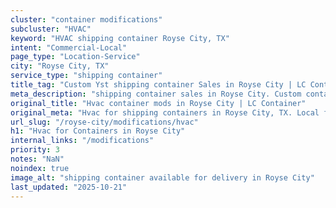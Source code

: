 ```yaml
---
cluster: "container modifications"
subcluster: "HVAC"
keyword: "HVAC shipping container Royse City, TX"
intent: "Commercial-Local"
page_type: "Location-Service"
city: "Royse City, TX"
service_type: "shipping container"
title_tag: "Custom Yst shipping container Sales in Royse City | LC Container"
meta_description: "shipping container sales in Royse City. Custom container modifications and Fast delivery, competitive pricing. Serving modifications area. Quote ID: M6U. Call (214) 524-4168 for your free quote today."
original_title: "Hvac container mods in Royse City | LC Container"
original_meta: "Hvac for shipping containers in Royse City, TX. Local fabrication & pro install. LC Container — Since 2003. Get a quote."
url_slug: "/royse-city/modifications/hvac"
h1: "Hvac for Containers in Royse City"
internal_links: "/modifications"
priority: 3
notes: "NaN"
noindex: true
image_alt: "shipping container available for delivery in Royse City"
last_updated: "2025-10-21"
---
```


<!-- TODO: Add unique city/inventory copy, images, and internal links here. -->
